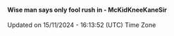 #### Wise man says only fool rush in - McKidKneeKaneSir
Updated on 15/11/2024 - 16:13:52 (UTC) Time Zone
